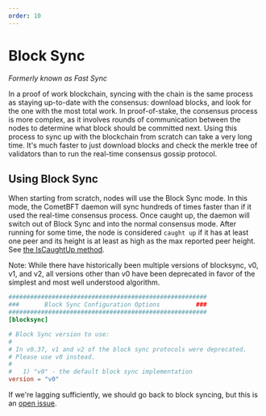 ```yaml
---
order: 10
---
```


# Block Sync

*Formerly known as Fast Sync*

In a proof of work blockchain, syncing with the chain is the same
process as staying up-to-date with the consensus: download blocks, and
look for the one with the most total work. In proof-of-stake, the
consensus process is more complex, as it involves rounds of
communication between the nodes to determine what block should be
committed next. Using this process to sync up with the blockchain from
scratch can take a very long time. It's much faster to just download
blocks and check the merkle tree of validators than to run the real-time
consensus gossip protocol.

## Using Block Sync

When starting from scratch, nodes will use the Block Sync mode.
In this mode, the CometBFT daemon
will sync hundreds of times faster than if it used the real-time consensus
process. Once caught up, the daemon will switch out of Block Sync and into the
normal consensus mode. After running for some time, the node is considered
`caught up` if it has at least one peer and its height is at least as high as
the max reported peer height. See [the IsCaughtUp
method](https://github.com/cometbft/cometbft/blob/v2.x/internal/blocksync/pool.go#L190).

Note: While there have historically been multiple versions of blocksync, v0, v1, and v2, all versions
other than v0 have been deprecated in favor of the simplest and most well understood algorithm.

```toml
#######################################################
###       Block Sync Configuration Options          ###
#######################################################
[blocksync]

# Block Sync version to use:
# 
# In v0.37, v1 and v2 of the block sync protocols were deprecated.
# Please use v0 instead.
#
#   1) "v0" - the default block sync implementation
version = "v0"
```

If we're lagging sufficiently, we should go back to block syncing, but
this is an [open issue](https://github.com/tendermint/tendermint/issues/129).
